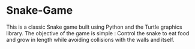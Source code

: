 # Snake-Game
This is a classic Snake game built using Python and the Turtle graphics library. The objective of the game is simple : Control the snake to eat food and grow in length while avoiding collisions with the walls and itself.
